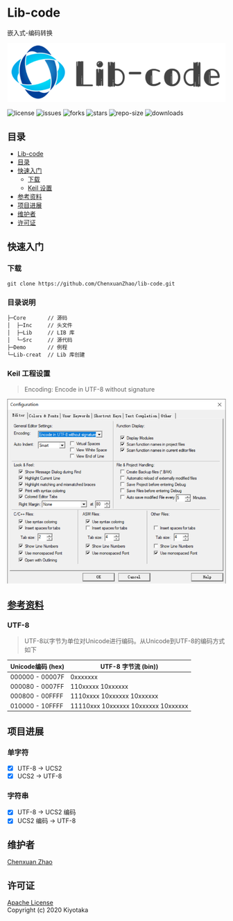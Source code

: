 # Lib-code

嵌入式-编码转换

![logo](Markdown/logo.png)

![license](https://img.shields.io/github/license/ChenxuanZhao/lib-code)
![issues](https://img.shields.io/github/issues/ChenxuanZhao/lib-code)
![forks](https://img.shields.io/github/forks/ChenxuanZhao/lib-code)
![stars](https://img.shields.io/github/stars/ChenxuanZhao/lib-code)
![repo-size](https://img.shields.io/github/repo-size/ChenxuanZhao/lib-code)
![downloads](https://img.shields.io/github/downloads/ChenxuanZhao/lib-code/total)

## 目录

- [Lib-code](#lib-code)
- [目录](#目录)
- [快速入门](#快速入门)
  - [下载](#下载)
  - [Keil 设置](#keil-设置)
- [参考资料](#参考资料)
- [项目进展](#项目进展)
- [维护者](#维护者)
- [许可证](#许可证)

## 快速入门

### 下载

 ```git
 git clone https://github.com/ChenxuanZhao/lib-code.git
 ```

### 目录说明

 ``` bash
├─Core       // 源码
│  ├─Inc     // 头文件
│  ├─Lib     // LIB 库
│  └─Src     // 源代码
├─Demo       // 例程
└─Lib-creat  // Lib 库创建
 ```

### Keil 工程设置

> Encoding: Encode in UTF-8 without signature

![KeilSet](Markdown/KeilSet.png)

## [参考资料](https://baike.baidu.com/item/Unicode)

### UTF-8

 > UTF-8以字节为单位对Unicode进行编码。从Unicode到UTF-8的编码方式如下

| Unicode编码 (hex) | UTF-8 字节流 (bin))                 |
|-------------------|-------------------------------------|
| 000000 - 00007F   | 0xxxxxxx                            |
| 000080 - 0007FF   | 110xxxxx 10xxxxxx                   |
| 000800 - 00FFFF   | 1110xxxx 10xxxxxx 10xxxxxx          |
| 010000 - 10FFFF   | 11110xxx 10xxxxxx 10xxxxxx 10xxxxxx |

## 项目进展

### 单字符

- [x]  UTF-8 -> UCS2
- [x]  UCS2  -> UTF-8

### 字符串

- [x]  UTF-8 -> UCS2 编码
- [x]  UCS2 编码 -> UTF-8

## 维护者

 [Chenxuan Zhao](https://github.com/ChenxuanZhao)

## 许可证

 [Apache License](LICENSE)  
 Copyright (c) 2020 Kiyotaka
